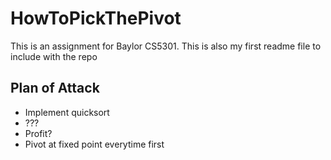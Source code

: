 # HowToPickThePivot
This is an assignment for Baylor CS5301.  This is also my first readme file to include with the repo

## Plan of Attack
* Implement quicksort
* ???
* Profit?
* Pivot at fixed point everytime first